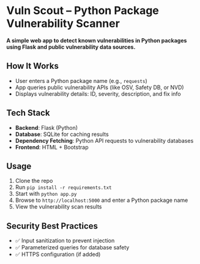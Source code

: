 # Vuln Scout – Python Package Vulnerability Scanner

**A simple web app to detect known vulnerabilities in Python packages using Flask and public vulnerability data sources.**

## How It Works

- User enters a Python package name (e.g., `requests`)
- App queries public vulnerability APIs (like OSV, Safety DB, or NVD)
- Displays vulnerability details: ID, severity, description, and fix info

## Tech Stack

- **Backend**: Flask (Python)
- **Database**: SQLite for caching results
- **Dependency Fetching**: Python API requests to vulnerability databases
- **Frontend**: HTML + Bootstrap

## Usage

1. Clone the repo  
2. Run `pip install -r requirements.txt`  
3. Start with `python app.py`  
4. Browse to `http://localhost:5000` and enter a Python package name  
5. View the vulnerability scan results

## Security Best Practices

- ✅ Input sanitization to prevent injection  
- ✅ Parameterized queries for database safety  
- ✅ HTTPS configuration (if added)
